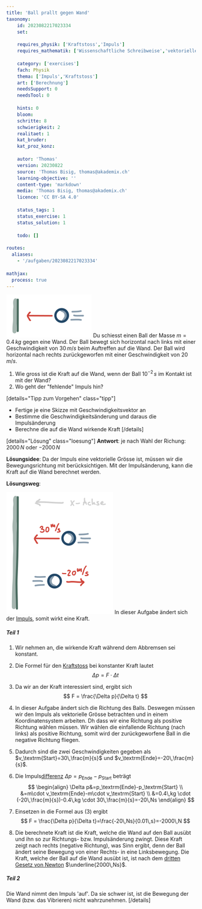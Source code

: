 ```yaml
---
title: 'Ball prallt gegen Wand'
taxonomy:
	id: 2023082217023334
	set: 

	requires_physik: ['Kraftstoss','Impuls']
	requires_mathematik: ['Wissenschaftliche Schreibweise','vektorielle Grösse']

	category: ['exercises']
	fach: Physik
	thema: ['Impuls','Kraftstoss']
	art: ['Berechnung']
	needsSupport: 0
	needsTool: 0

	hints: 0
	bloom: 
	schritte: 8
	schwierigkeit: 2
	realitaet: 1
	kat_bruder:
	kat_proz_konz: 

	autor: 'Thomas'
	version: 20230822
	source: 'Thomas Bisig, thomas@akademix.ch'
	learning-objective: ''
	content-type: 'markdown'
	media: 'Thomas Bisig, thomas@akademix.ch'
	licence: 'CC BY-SA 4.0'

	status_tags: 1
	status_exercise: 1
	status_solution: 1

	todo: []

routes:
  aliases:
    - '/aufgaben/2023082217023334'

mathjax:
  process: true
---
```

![Fangen mit gestreckten und gebeugten Armen](ball-trifft-auf-wand.svg?resize=400,200&class=float-right)
Du schiesst einen Ball der Masse $m=0.4\,kg$ gegen eine Wand. Der Ball bewegt sich horizontal nach links mit einer Geschwindigkeit von $30\,m/s$ beim Auftreffen auf die Wand. Der Ball wird horizontal nach rechts zurückgeworfen mit einer Geschwindigkeit von $20\,m/s$. 

1. Wie gross ist die Kraft auf die Wand, wenn der Ball $10^{-2}\,s$ im Kontakt ist mit der Wand?
2. Wo geht der "fehlende" Impuls hin?


[details="Tipp zum Vorgehen" class="tipp"]
- Fertige je eine Skizze mit Geschwindigkeitsvektor an
- Bestimme die Geschwindigkeitsänderung und daraus die Impulsänderung
- Berechne die auf die Wand wirkende Kraft
[/details]

[details="Lösung" class="loesung"]
**Antwort**:
je nach Wahl der Richung: $2000\,N$ oder $-2000\,N$

**Lösungsidee**: Da der Impuls eine vektorielle Grösse ist, müssen wir die Bewegungsrichtung mit berücksichtigen. Mit der Impulsänderung, kann die Kraft auf die Wand berechnet werden.

**Lösungsweg**:

![Fangen mit gestreckten und gebeugten Armen](ball-trifft-auf-wand-und-prallt-ab.svg?resize=400,400&class=float-right)
In dieser Aufgabe ändert sich der [Impuls](/konzepte/impuls), somit wirkt eine Kraft.

##### Teil 1
1. Wir nehmen an, die wirkende Kraft während dem Abbremsen sei konstant.

2. Die Formel für den [Kraftstoss](/konzepte/kraftstoss) bei konstanter Kraft lautet
$$
\Delta p = F \cdot \Delta t
$$

3. Da wir an der Kraft interessiert sind, ergibt sich
$$
F = \frac{\Delta p}{\Delta t}
$$

4. In dieser Aufgabe ändert sich die Richtung des Balls. Deswegen müssen wir den Impuls als vektorielle Grösse betrachten und in einem Koordinatensystem arbeiten. Dh dass wir eine Richtung als positive Richtung wählen müssen. Wir wählen die einfallende Richtung (nach links) als positive Richtung, somit wird der zurückgeworfene Ball in die negative Richtung fliegen.

5. Dadurch sind die zwei Geschwindigkeiten gegeben als $v_\textrm{Start}=30\,\frac{m}{s}$ und $v_\textrm{Ende}=-20\,\frac{m}{s}$.

6. Die Impuls[differenz](/konzepte/delta-schreibweise) $\Delta p=p_\textrm{Ende}-p_\textrm{Start}$ beträgt
$$
\begin{align}
\Delta p&=p_\textrm{Ende}-p_\textrm{Start} \\
&=m\cdot v_\textrm{Ende}-m\cdot v_\textrm{Start} \\
&=0.4\,kg \cdot (-20\,\frac{m}{s})-0.4\,kg \cdot 30\,\frac{m}{s}=-20\,Ns
\end{align}
$$

7. Einsetzen in die Formel aus (3) ergibt
$$
F = \frac{\Delta p}{\Delta t}=\frac{-20\,Ns}{0.01\,s}=-2000\,N
$$

8. Die berechnete Kraft ist die Kraft, welche die Wand auf den Ball ausübt und ihn so zur Richtungs- bzw. Impulsänderung zwingt. Diese Kraft zeigt nach rechts (negative Richtung), was Sinn ergibt, denn der Ball ändert seine Bewegung von einer Rechts- in eine Linksbewegung. Die Kraft, welche der Ball auf die Wand ausübt ist, ist nach dem [dritten Gesetz von Newton](/konzepte/newtons-drittes-gesetz) $\underline{2000\,Ns}$.


##### Teil 2
Die Wand nimmt den Impuls 'auf'. Da sie schwer ist, ist die Bewegung der Wand (bzw. das Vibrieren) nicht wahrzunehmen.
[/details]